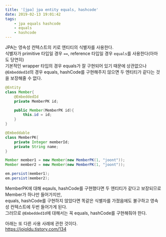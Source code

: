 ```yaml
---
title: '[jpa] jpa entity equals, hashcode'
date: 2019-02-13 19:01:42
tags:
    - jpa equals hashcode
    - equals
    - hashcode
---
```


JPA는 영속성 컨텍스트의 키로 엔티티의 식별자를 사용한다.  
식별자가 primitive 타입일 경우 `==`, reference 타입일 경우 `equals`를 사용한다(아마도 당연히)  
기본적인 wrapper 타입의 경우 equals가 잘 구현되어 있기 때문에 상관없으나  
`@EmbeddedId`의 경우 equals, hashCode를 구현해주지 않으면 두 엔티티가 같다는 것을 보장해줄 수 없다.  

```java
@Entity
class Member{
    @EmbeddedId
    private MemberPK id;

    public Member(MemberPK id){
        this.id = id;
    }
}

@Embeddable
class MemberPK{
    private Integer memberId;
    private String name;
}
```

```java
Member member1 = new Member(new MemberPK(1, "joont"));
Member member2 = new Member(new MemberPK(1, "joont")); 

em.persist(member1);
em.persist(member2);
```

MemberPK에 대해 eqauls, hashCode를 구현했다면 두 엔티티가 같다고 보장되므로 Member가 하나만 들어가지만,  
equals, hashCode를 구현하지 않았다면 똑같은 식별자를 가졌음에도 불구하고 영속성 컨텍스트에 두번 들어가게 된다.  
그러므로 `@EmbeddedId`에 대해서는 꼭 equals, hashCode를 구현해줘야 한다.  

아래는 또 다른 사용 사례에 관한 것이다.  
<https://jojoldu.tistory.com/134>


<!-- more -->